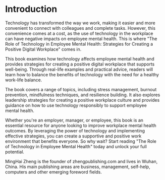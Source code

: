 # Introduction

Technology has transformed the way we work, making it easier and more convenient to connect with colleagues and complete tasks. However, this convenience comes at a cost, as the use of technology in the workplace can have negative impacts on employee mental health. This is where "The Role of Technology in Employee Mental Health: Strategies for Creating a Positive Digital Workplace" comes in.

This book examines how technology affects employee mental health and provides strategies for creating a positive digital workplace that supports well-being. Through real-life examples and practical advice, readers will learn how to balance the benefits of technology with the need for a healthy work-life balance.

The book covers a range of topics, including stress management, burnout prevention, mindfulness techniques, and resilience building. It also explores leadership strategies for creating a positive workplace culture and provides guidance on how to use technology responsibly to support employee mental health.

Whether you're an employer, manager, or employee, this book is an essential resource for anyone looking to improve workplace mental health outcomes. By leveraging the power of technology and implementing effective strategies, you can create a supportive and positive work environment that benefits everyone. So why wait? Start reading "The Role of Technology in Employee Mental Health" today and unlock your full potential.




MingHai Zheng is the founder of zhengpublishing.com and lives in Wuhan, China. His main publishing areas are business, management, self-help, computers and other emerging foreword fields.
